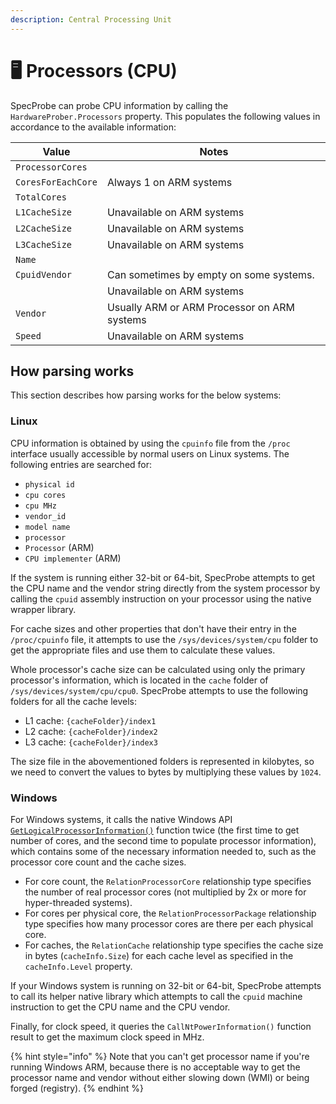 ```yaml
---
description: Central Processing Unit
---
```


# 🖥 Processors (CPU)

SpecProbe can probe CPU information by calling the `HardwareProber.Processors` property. This populates the following values in accordance to the available information:

| Value              | Notes                                       |
| ------------------ | ------------------------------------------- |
| `ProcessorCores`   |                                             |
| `CoresForEachCore` | Always 1 on ARM systems                     |
| `TotalCores`       |                                             |
| `L1CacheSize`      | Unavailable on ARM systems                  |
| `L2CacheSize`      | Unavailable on ARM systems                  |
| `L3CacheSize`      | Unavailable on ARM systems                  |
| `Name`             |                                             |
| `CpuidVendor`      | Can sometimes by empty on some systems.     |
|                    | Unavailable on ARM systems                  |
| `Vendor`           | Usually ARM or ARM Processor on ARM systems |
| `Speed`            | Unavailable on ARM systems                  |

## How parsing works

This section describes how parsing works for the below systems:

### Linux

CPU information is obtained by using the `cpuinfo` file from the `/proc` interface usually accessible by normal users on Linux systems. The following entries are searched for:

* `physical id`
* `cpu cores`
* `cpu MHz`
* `vendor_id`
* `model name`
* `processor`
* `Processor` (ARM)
* `CPU implementer` (ARM)

If the system is running either 32-bit or 64-bit, SpecProbe attempts to get the CPU name and the vendor string directly from the system processor by calling the `cpuid` assembly instruction on your processor using the native wrapper library.

For cache sizes and other properties that don't have their entry in the `/proc/cpuinfo` file, it attempts to use the `/sys/devices/system/cpu` folder to get the appropriate files and use them to calculate these values.

Whole processor's cache size can be calculated using only the primary processor's information, which is located in the `cache` folder of `/sys/devices/system/cpu/cpu0`. SpecProbe attempts to use the following folders for all the cache levels:

* L1 cache: `{cacheFolder}/index1`
* L2 cache: `{cacheFolder}/index2`
* L3 cache: `{cacheFolder}/index3`

The size file in the abovementioned folders is represented in kilobytes, so we need to convert the values to bytes by multiplying these values by `1024`.

### Windows

For Windows systems, it calls the native Windows API [`GetLogicalProcessorInformation()`](https://learn.microsoft.com/en-gb/windows/win32/api/sysinfoapi/nf-sysinfoapi-getlogicalprocessorinformation) function twice (the first time to get number of cores, and the second time to populate processor information), which contains some of the necessary information needed to, such as the processor core count and the cache sizes.

* For core count, the `RelationProcessorCore` relationship type specifies the number of real processor cores (not multiplied by 2x or more for hyper-threaded systems).
* For cores per physical core, the `RelationProcessorPackage` relationship type specifies how many processor cores are there per each physical core.
* For caches, the `RelationCache` relationship type specifies the cache size in bytes (`cacheInfo.Size`) for each cache level as specified in the `cacheInfo.Level` property.

If your Windows system is running on 32-bit or 64-bit, SpecProbe attempts to call its helper native library which attempts to call the `cpuid` machine instruction to get the CPU name and the CPU vendor.

Finally, for clock speed, it queries the `CallNtPowerInformation()` function result to get the maximum clock speed in MHz.

{% hint style="info" %}
Note that you can't get processor name if you're running Windows ARM, because there is no acceptable way to get the processor name and vendor without either slowing down (WMI) or being forged (registry).
{% endhint %}
